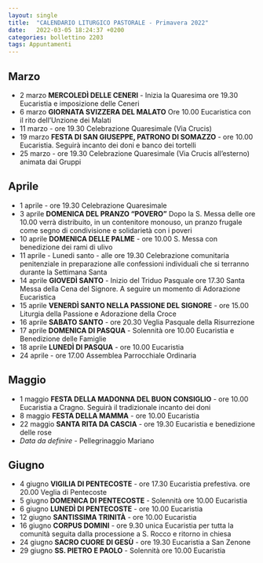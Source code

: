 ```yaml
---
layout: single
title:  "CALENDARIO LITURGICO PASTORALE - Primavera 2022"
date:   2022-03-05 18:24:37 +0200
categories: bollettino 2203
tags: Appuntamenti
---
```


## Marzo

* 2 marzo __MERCOLEDÌ DELLE CENERI__  -
Inizia la Quaresima ore 19.30 Eucaristia e imposizione delle Ceneri
* 6 marzo __GIORNATA SVIZZERA DEL MALATO__
Ore 10.00 Eucaristica con il rito dell’Unzione dei Malati
* 11 marzo - ore 19.30 Celebrazione Quaresimale (Via Crucis)
* 19 marzo __FESTA DI SAN GIUSEPPE, PATRONO DI SOMAZZO__  - ore 10.00 Eucaristia.
Seguirà incanto dei doni e banco dei tortelli
* 25 marzo - ore 19.30 Celebrazione Quaresimale (Via Crucis all’esterno) animata dai Gruppi

## Aprile

* 1 aprile - ore 19.30 Celebrazione Quaresimale
* 3 aprile __DOMENICA DEL PRANZO “POVERO”__
Dopo la S. Messa delle ore 10.00 verrà distribuito, in un contenitore monouso, un pranzo frugale come segno di condivisione e solidarietà con i poveri
* 10 aprile __DOMENICA DELLE PALME__ - ore 10.00 S. Messa con benedizione dei rami di ulivo
* 11 aprile - Lunedi santo - alle ore 19.30 Celebrazione comunitaria penitenziale in preparazione alle confessioni individuali che si terranno durante la Settimana Santa
* 14 aprile __GIOVEDÌ SANTO__ - Inizio del Triduo Pasquale ore 17.30 Santa Messa della Cena del Signore. A seguire un momento di Adorazione Eucaristica
* 15 aprile __VENERDÌ SANTO NELLA PASSIONE DEL SIGNORE__ - ore 15.00 Liturgia della Passione e Adorazione della Croce
* 16 aprile __SABATO SANTO__ - ore 20.30 Veglia Pasquale della Risurrezione
* 17 aprile __DOMENICA DI PASQUA__ - Solennità ore 10.00 Eucaristia e Benedizione delle Famiglie
* 18 aprile __LUNEDÌ DI PASQUA__ - ore 10.00 Eucaristia
* 24 aprile - ore 17.00 Assemblea Parrocchiale Ordinaria

## Maggio

* 1 maggio __FESTA DELLA MADONNA DEL BUON CONSIGLIO__ - ore 10.00 Eucaristia a Cragno. Seguirà il tradizionale incanto dei doni
* 8 maggio __FESTA DELLA MAMMA__ - ore 10.00 Eucaristia
* 22 maggio __SANTA RITA DA CASCIA__ - ore 19.30 Eucaristia e benedizione delle rose
* _Data da definire_ - Pellegrinaggio Mariano

## Giugno

* 4 giugno __VIGILIA DI PENTECOSTE__ - ore 17.30 Eucaristia prefestiva. ore 20.00 Veglia di Pentecoste
* 5 giugno __DOMENICA DI PENTECOSTE__ - Solennità ore 10.00 Eucaristia
* 6 giugno __LUNEDÌ DI PENTECOSTE__ - ore 10.00 Eucaristia
* 12 giugno __SANTISSIMA TRINITÀ__ - ore 10.00 Eucaristia
* 16 giugno __CORPUS DOMINI__ - ore 9.30 unica Eucaristia per tutta la comunità seguita dalla processione a S. Rocco e ritorno in chiesa
* 24 giugno __SACRO CUORE DI GESÙ__ - ore 19.30 Eucaristia a San Zenone
* 29 giugno __SS. PIETRO E PAOLO__ - Solennità ore 10.00 Eucaristia



